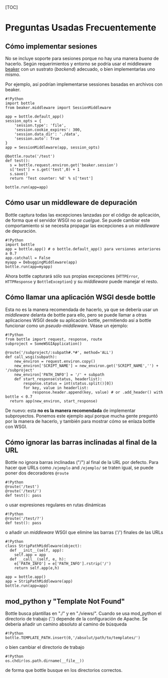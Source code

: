 [TOC]

# Preguntas Usadas Frecuentemente

[beaker]: http://beaker.groovie.org/

## Cómo implementar sesiones

No se incluye soporte para sesiones porque no hay una manera *buena* de
hacerlo. Según requerimientos y entorno se podría usar el middleware [beaker][]
con un sustrato (*backend*) adecuado, o bien implementarlas uno mismo.

Por ejemplo, así podrían implementarse sessiones basadas en archivos con beaker.

    #!Python
    import bottle
    from beaker.middleware import SessionMiddleware

    app = bottle.default_app()
    session_opts = {
        'session.type': 'file',
        'session.cookie_expires': 300,
        'session.data_dir': './data',
        'session.auto': True
    }
    app = SessionMiddleware(app, session_opts)

    @bottle.route('/test')
    def test():
      s = bottle.request.environ.get('beaker.session')
      s['test'] = s.get('test',0) + 1
      s.save()
      return 'Test counter: %d' % s['test']

    bottle.run(app=app)



## Cómo usar un middleware de depuración

Bottle captura todas las excepciones lanzadas por el código de aplicación, de forma que el servidor WSGI no *se cuelgue*. Se puede cambiar este comportamiento si se necesita propagar las excepciones a un *middleware* de depuración.

    #!Python
    import bottle
    app = bottle.app() # o bottle.default_app() para versiones anteriores a 0.7
    app.catchall = False
    myapp = DebuggingMiddleware(app)
    bottle.run(app=myapp)

Ahora bottle capturará sólo sus propias excepciones (`HTTPError`, `HTTPResponse` y `BottleException`) y su *middleware* puede manejar el resto.




## Cómo llamar una aplicación WSGI desde bottle

Esta no es la manera recomendada de hacerlo, ya que se debería usar un *middleware* delanta de bottle para ello, pero se puede llamar a otras aplicaciones WSGI desde su aplicación bottle, permitiendo así a bottle funcionar como un *pseudo-middleware*. Véase un ejemplo:

    #!Python
    from bottle import request, response, route
    subproject = SomeWSGIApplication()

    @route('/subproject/:subpath#.*#', method='ALL')
    def call_wsgi(subpath):
        new_environ = request.environ.copy()
        new_environ['SCRIPT_NAME'] = new_environ.get('SCRIPT_NAME','') + '/subproject'
        new_environ['PATH_INFO'] = '/' + subpath
        def start_response(status, headerlist):
            response.status = int(status.split()[0])
            for key, value in headerlist:
                response.header.append(key, value) # or .add_header() with bottle < 0.7
      return app(new_environ, start_response)

De nuevo: esta **no es la manera recomendada** de implementar subproyectos. Ponemos este ejemplo aquí porque mucha gente preguntó por la manera de hacerlo, y también para mostrar cómo se enlaza bottle con WSGI.

## Cómo ignorar las barras inclinadas al final de la URL

Bottle no ignora  barras inclinadas ("/") al final de la URL por defecto. 
Para hacer que URLs como `/ejemplo` and `/ejemplo/` se traten igual, 
se puede poner dos decoradores `@route`

    #!Python
    @route('/test')
    @route('/test/')
    def test(): pass

o usar expresiones regulares en rutas dinámicas

    #!Python
    @route('/test/?')
    def test(): pass

o añadir un *middleware* WSGI que elimine las barras ('/') finales de las URLs

    #!Python
    class StripPathMiddleware(object):
      def __init__(self, app):
        self.app = app
      def __call__(self, e, h):
        e['PATH_INFO'] = e['PATH_INFO'].rstrip('/')
        return self.app(e,h)
    
    app = bottle.app()
    app = StripPathMiddleware(app)
    bottle.run(app=app)






## mod_python y "Template Not Found"

Bottle busca plantillas en "./" y en "./views/". Cuando se usa mod_python el 
directorio de trabajo ('.') depende de la configuración de Apache. Se debería
añadir un camino absoluto al camino de búsqueda

    #!Python
    bottle.TEMPLATE_PATH.insert(0,'/absolut/path/to/templates/')

o bien cambiar el directorio de trabajo

    #!Python
    os.chdir(os.path.dirname(__file__))

de forma que bottle busque en los directorios correctos.

